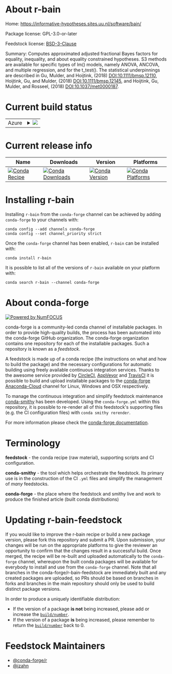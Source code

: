 About r-bain
============

Home: https://informative-hypotheses.sites.uu.nl/software/bain/

Package license: GPL-3.0-or-later

Feedstock license: [BSD-3-Clause](https://github.com/conda-forge/r-bain-feedstock/blob/master/LICENSE.txt)

Summary: Computes approximated adjusted fractional Bayes factors for equality, inequality, and about equality constrained hypotheses. S3 methods are available for specific types of lm() models, namely ANOVA, ANCOVA, and multiple regression, and for the t_test(). The statistical underpinnings are described in Gu, Mulder, and Hoijtink, (2018) <DOI:10.1111/bmsp.12110>, Hoijtink, Gu, and Mulder, (2018) <DOI:10.1111/bmsp.12145>, and Hoijtink, Gu, Mulder, and Rosseel, (2018) <DOI:10.1037/met0000187>.

Current build status
====================


<table>
    
  <tr>
    <td>Azure</td>
    <td>
      <details>
        <summary>
          <a href="https://dev.azure.com/conda-forge/feedstock-builds/_build/latest?definitionId=13366&branchName=master">
            <img src="https://dev.azure.com/conda-forge/feedstock-builds/_apis/build/status/r-bain-feedstock?branchName=master">
          </a>
        </summary>
        <table>
          <thead><tr><th>Variant</th><th>Status</th></tr></thead>
          <tbody><tr>
              <td>linux_64_r_base4.0</td>
              <td>
                <a href="https://dev.azure.com/conda-forge/feedstock-builds/_build/latest?definitionId=13366&branchName=master">
                  <img src="https://dev.azure.com/conda-forge/feedstock-builds/_apis/build/status/r-bain-feedstock?branchName=master&jobName=linux&configuration=linux_64_r_base4.0" alt="variant">
                </a>
              </td>
            </tr><tr>
              <td>linux_64_r_base4.1</td>
              <td>
                <a href="https://dev.azure.com/conda-forge/feedstock-builds/_build/latest?definitionId=13366&branchName=master">
                  <img src="https://dev.azure.com/conda-forge/feedstock-builds/_apis/build/status/r-bain-feedstock?branchName=master&jobName=linux&configuration=linux_64_r_base4.1" alt="variant">
                </a>
              </td>
            </tr><tr>
              <td>osx_64_r_base4.0</td>
              <td>
                <a href="https://dev.azure.com/conda-forge/feedstock-builds/_build/latest?definitionId=13366&branchName=master">
                  <img src="https://dev.azure.com/conda-forge/feedstock-builds/_apis/build/status/r-bain-feedstock?branchName=master&jobName=osx&configuration=osx_64_r_base4.0" alt="variant">
                </a>
              </td>
            </tr><tr>
              <td>osx_64_r_base4.1</td>
              <td>
                <a href="https://dev.azure.com/conda-forge/feedstock-builds/_build/latest?definitionId=13366&branchName=master">
                  <img src="https://dev.azure.com/conda-forge/feedstock-builds/_apis/build/status/r-bain-feedstock?branchName=master&jobName=osx&configuration=osx_64_r_base4.1" alt="variant">
                </a>
              </td>
            </tr><tr>
              <td>win_64_r_base4.0</td>
              <td>
                <a href="https://dev.azure.com/conda-forge/feedstock-builds/_build/latest?definitionId=13366&branchName=master">
                  <img src="https://dev.azure.com/conda-forge/feedstock-builds/_apis/build/status/r-bain-feedstock?branchName=master&jobName=win&configuration=win_64_r_base4.0" alt="variant">
                </a>
              </td>
            </tr><tr>
              <td>win_64_r_base4.1</td>
              <td>
                <a href="https://dev.azure.com/conda-forge/feedstock-builds/_build/latest?definitionId=13366&branchName=master">
                  <img src="https://dev.azure.com/conda-forge/feedstock-builds/_apis/build/status/r-bain-feedstock?branchName=master&jobName=win&configuration=win_64_r_base4.1" alt="variant">
                </a>
              </td>
            </tr>
          </tbody>
        </table>
      </details>
    </td>
  </tr>
</table>

Current release info
====================

| Name | Downloads | Version | Platforms |
| --- | --- | --- | --- |
| [![Conda Recipe](https://img.shields.io/badge/recipe-r--bain-green.svg)](https://anaconda.org/conda-forge/r-bain) | [![Conda Downloads](https://img.shields.io/conda/dn/conda-forge/r-bain.svg)](https://anaconda.org/conda-forge/r-bain) | [![Conda Version](https://img.shields.io/conda/vn/conda-forge/r-bain.svg)](https://anaconda.org/conda-forge/r-bain) | [![Conda Platforms](https://img.shields.io/conda/pn/conda-forge/r-bain.svg)](https://anaconda.org/conda-forge/r-bain) |

Installing r-bain
=================

Installing `r-bain` from the `conda-forge` channel can be achieved by adding `conda-forge` to your channels with:

```
conda config --add channels conda-forge
conda config --set channel_priority strict
```

Once the `conda-forge` channel has been enabled, `r-bain` can be installed with:

```
conda install r-bain
```

It is possible to list all of the versions of `r-bain` available on your platform with:

```
conda search r-bain --channel conda-forge
```


About conda-forge
=================

[![Powered by NumFOCUS](https://img.shields.io/badge/powered%20by-NumFOCUS-orange.svg?style=flat&colorA=E1523D&colorB=007D8A)](http://numfocus.org)

conda-forge is a community-led conda channel of installable packages.
In order to provide high-quality builds, the process has been automated into the
conda-forge GitHub organization. The conda-forge organization contains one repository
for each of the installable packages. Such a repository is known as a *feedstock*.

A feedstock is made up of a conda recipe (the instructions on what and how to build
the package) and the necessary configurations for automatic building using freely
available continuous integration services. Thanks to the awesome service provided by
[CircleCI](https://circleci.com/), [AppVeyor](https://www.appveyor.com/)
and [TravisCI](https://travis-ci.com/) it is possible to build and upload installable
packages to the [conda-forge](https://anaconda.org/conda-forge)
[Anaconda-Cloud](https://anaconda.org/) channel for Linux, Windows and OSX respectively.

To manage the continuous integration and simplify feedstock maintenance
[conda-smithy](https://github.com/conda-forge/conda-smithy) has been developed.
Using the ``conda-forge.yml`` within this repository, it is possible to re-render all of
this feedstock's supporting files (e.g. the CI configuration files) with ``conda smithy rerender``.

For more information please check the [conda-forge documentation](https://conda-forge.org/docs/).

Terminology
===========

**feedstock** - the conda recipe (raw material), supporting scripts and CI configuration.

**conda-smithy** - the tool which helps orchestrate the feedstock.
                   Its primary use is in the construction of the CI ``.yml`` files
                   and simplify the management of *many* feedstocks.

**conda-forge** - the place where the feedstock and smithy live and work to
                  produce the finished article (built conda distributions)


Updating r-bain-feedstock
=========================

If you would like to improve the r-bain recipe or build a new
package version, please fork this repository and submit a PR. Upon submission,
your changes will be run on the appropriate platforms to give the reviewer an
opportunity to confirm that the changes result in a successful build. Once
merged, the recipe will be re-built and uploaded automatically to the
`conda-forge` channel, whereupon the built conda packages will be available for
everybody to install and use from the `conda-forge` channel.
Note that all branches in the conda-forge/r-bain-feedstock are
immediately built and any created packages are uploaded, so PRs should be based
on branches in forks and branches in the main repository should only be used to
build distinct package versions.

In order to produce a uniquely identifiable distribution:
 * If the version of a package **is not** being increased, please add or increase
   the [``build/number``](https://docs.conda.io/projects/conda-build/en/latest/resources/define-metadata.html#build-number-and-string).
 * If the version of a package **is** being increased, please remember to return
   the [``build/number``](https://docs.conda.io/projects/conda-build/en/latest/resources/define-metadata.html#build-number-and-string)
   back to 0.

Feedstock Maintainers
=====================

* [@conda-forge/r](https://github.com/conda-forge/r/)
* [@izahn](https://github.com/izahn/)

